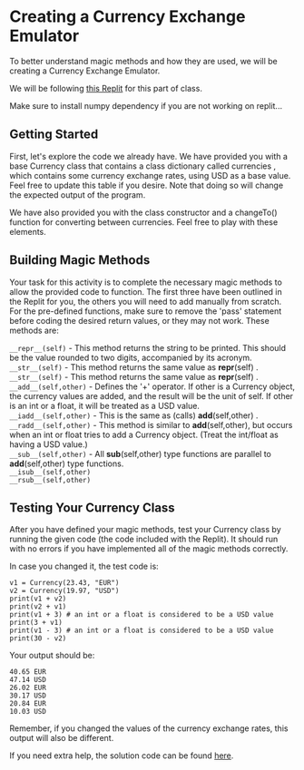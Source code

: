 # Creating a Currency Exchange Emulator
To better understand magic methods and how they are used, we will be creating a Currency Exchange Emulator.

We will be following [this Replit](https://replit.com/@SD-Team/Python-1044#main.py) for this part of class.

Make sure to install numpy dependency if you are not working on replit...

## Getting Started
First, let's explore the code we already have. We have provided you with a base Currency class that contains a class dictionary called currencies , which contains some currency exchange rates, using USD as a base value. Feel free to update this table if you desire. Note that doing so will change the expected output of the program.

We have also provided you with the class constructor and a changeTo() function for converting between currencies. Feel free to play with these elements.

## Building Magic Methods
Your task for this activity is to complete the necessary magic methods to allow the provided code to function. The first three have been outlined in the Replit for you, the others you will need to add manually from scratch. For the pre-defined functions, make sure to remove the 'pass' statement before coding the desired return values, or they may not work. These methods are:

`__repr__(self)` - This method returns the string to be printed. This should be the value rounded to two digits, accompanied by its acronym.<br />
`__str__(self)` - This method returns the same value as __repr__(self) .<br />
`__str__(self)` - This method returns the same value as __repr__(self) .<br />
`__add__(self,other)` - Defines the '+' operator. If other is a Currency object, the currency values are added, and the result will be the unit of self. If other is an int or a float, it will be treated as a USD value.<br />
`__iadd__(self,other)` - This is the same as (calls) __add__(self,other) .<br />
`__radd__(self,other)` - This method is similar to __add__(self,other), but occurs when an int or float tries to add a Currency object. (Treat the int/float as having a USD value.)<br />
`__sub__(self,other)` - All __sub__(self,other) type functions are parallel to __add__(self,other) type functions.<br />
`__isub__(self,other)`<br />
`__rsub__(self,other)`<br />

## Testing Your Currency Class
After you have defined your magic methods, test your Currency class by running the given code (the code included with the Replit). It should run with no errors if you have implemented all of the magic methods correctly.

In case you changed it, the test code is:

```
v1 = Currency(23.43, "EUR")
v2 = Currency(19.97, "USD")
print(v1 + v2)
print(v2 + v1)
print(v1 + 3) # an int or a float is considered to be a USD value
print(3 + v1)
print(v1 - 3) # an int or a float is considered to be a USD value
print(30 - v2) 
```

Your output should be:

```
40.65 EUR
47.14 USD
26.02 EUR
30.17 USD
20.84 EUR
10.03 USD
```

Remember, if you changed the values of the currency exchange rates, this output will also be different.

If you need extra help, the solution code can be found [here](https://replit.com/@SD-Team/1044-Solution#main.py).
